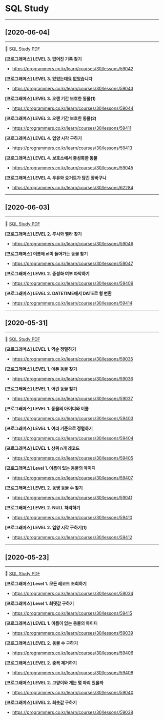 # SQL Study

----------------------------------------------
## [2020-06-04]
----------------------------------------------
:dash: [SQL Study PDF](https://github.com/hyungtaik/SQL/blob/master/%ED%94%84%EB%A1%9C%EA%B7%B8%EB%9E%98%EB%A8%B8%EC%8A%A4/20_0604_sql%20Study.pdf)

**[프로그래머스] LEVEL 3. 없어진 기록 찾기**
* https://programmers.co.kr/learn/courses/30/lessons/59042

**[프로그래머스] LEVEL 3. 있었는데요 없었습니다**
* https://programmers.co.kr/learn/courses/30/lessons/59043

**[프로그래머스] LEVEL 3. 오랜 기간 보호한 동물(1)**
* https://programmers.co.kr/learn/courses/30/lessons/59044

**[프로그래머스] LEVEL 3. 오랜 기간 보호한 동물(2)**
* https://programmers.co.kr/learn/courses/30/lessons/59411

**[프로그래머스] LEVEL 4. 입양 시각 구하기**
* https://programmers.co.kr/learn/courses/30/lessons/59413

**[프로그래머스] LEVEL 4. 보호소에서 중성화한 동물**
* https://programmers.co.kr/learn/courses/30/lessons/59045

**[프로그래머스] LEVEL 4. 우유와 요거트가 담긴 장바구니**
* https://programmers.co.kr/learn/courses/30/lessons/62284

----------------------------------------------
## [2020-06-03]
----------------------------------------------
:dash: [SQL Study PDF](https://github.com/hyungtaik/SQL/blob/master/%ED%94%84%EB%A1%9C%EA%B7%B8%EB%9E%98%EB%A8%B8%EC%8A%A4/20_0603_sql%20Study.pdf)

**[프로그래머스] LEVEL 2. 루시와 엘라 찾기**
* https://programmers.co.kr/learn/courses/30/lessons/59046

**[프로그래머스] 이름에 el이 들어가는 동물 찾기**
* https://programmers.co.kr/learn/courses/30/lessons/59047

**[프로그래머스] LEVEL 2. 중성화 여부 파악하기**
* https://programmers.co.kr/learn/courses/30/lessons/59409

**[프로그래머스] LEVEL 2. DATETIME에서 DATE로 형 변환**
* https://programmers.co.kr/learn/courses/30/lessons/59414

----------------------------------------------
## [2020-05-31]
----------------------------------------------
:dash: [SQL Study PDF](https://github.com/hyungtaik/SQL/blob/master/%ED%94%84%EB%A1%9C%EA%B7%B8%EB%9E%98%EB%A8%B8%EC%8A%A4/20_0531_sql%20Study.pdf)

**[프로그래머스] LEVEL 1. 역순 정렬하기**
* https://programmers.co.kr/learn/courses/30/lessons/59035

**[프로그래머스] LEVEL 1. 아픈 동물 찾기**
* https://programmers.co.kr/learn/courses/30/lessons/59036

**[프로그래머스] LEVEL 1. 어린 동물 찾기**
* https://programmers.co.kr/learn/courses/30/lessons/59037

**[프로그래머스] LEVEL 1. 동물의 아이디와 이름**
* https://programmers.co.kr/learn/courses/30/lessons/59403

**[프로그래머스] LEVEL 1. 여러 기준으로 정렬하기**
* https://programmers.co.kr/learn/courses/30/lessons/59404

**[프로그래머스] LEVEL 1. 상위 n개 레코드**
* https://programmers.co.kr/learn/courses/30/lessons/59405

**[프로그래머스] Level 1. 이름이 있는 동물의 아이디**
* https://programmers.co.kr/learn/courses/30/lessons/59407

**[프로그래머스] LEVEL 2. 동명 동물 수 찾기**
* https://programmers.co.kr/learn/courses/30/lessons/59041

**[프로그래머스] LEVEL 2. NULL 처리하기**
* https://programmers.co.kr/learn/courses/30/lessons/59410

**[프로그래머스] LEVEL 2. 입양 시각 구하기(1)**
* https://programmers.co.kr/learn/courses/30/lessons/59412
----------------------------------------------
## [2020-05-23]
----------------------------------------------
:dash: [SQL Study PDF](https://github.com/hyungtaik/SQL/blob/master/%ED%94%84%EB%A1%9C%EA%B7%B8%EB%9E%98%EB%A8%B8%EC%8A%A4/20_0523_sql%20Study.pdf)

**[프로그래머스] Level 1. 모든 레코드 조회하기**
* https://programmers.co.kr/learn/courses/30/lessons/59034

**[프로그래머스] Level 1. 최댓값 구하기**
* https://programmers.co.kr/learn/courses/30/lessons/59415

**[프로그래머스] LEVEL 1. 이름이 없는 동물의 아이디**
* https://programmers.co.kr/learn/courses/30/lessons/59039

**[프로그래머스] LEVEL 2. 동물 수 구하기**
* https://programmers.co.kr/learn/courses/30/lessons/59406
 
**[프로그래머스] LEVEL 2. 중복 제거하기**
* https://programmers.co.kr/learn/courses/30/lessons/59408

**[프로그래머스] LEVEL 2. 고양이와 개는 몇 마리 있을까**
* https://programmers.co.kr/learn/courses/30/lessons/59040

**[프로그래머스] LEVEL 2. 최솟값 구하기**
* https://programmers.co.kr/learn/courses/30/lessons/59038
